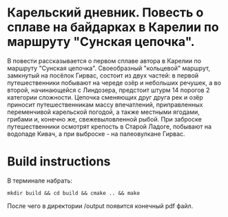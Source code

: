 # Карельский дневник. Повесть о сплаве на байдарках в Карелии по маршруту "Сунская цепочка".

В повести рассказывается о первом сплаве автора в Карелии по маршруту "Сунская цепочка". Своеобразный "кольцевой" маршрут, замкнутый на посёлок Гирвас, состоит из двух частей: в первой путешественники побывают на череде озёр и небольших речушек, а во второй, начинающейся с Линдозера, предстоит штурм 14 порогов 2 категории сложности. Цепочка сменяющих друг друга рек и озёр приносит путешественникам массу впечатлений, приправленных переменчивой карельской погодой, а также местными ягодами, грибами и, конечно же, свежевыловленной рыбой. При заброске путешественники осмотрят крепость в Старой Ладоге, побывают на водопаде Кивач, а при выброске - на палеовулкане Гирвас.

# Build instructions

В терминале набрать:
```
mkdir build && cd build && cmake .. && make
```
После чего в директории /output появится конечный pdf файл.
